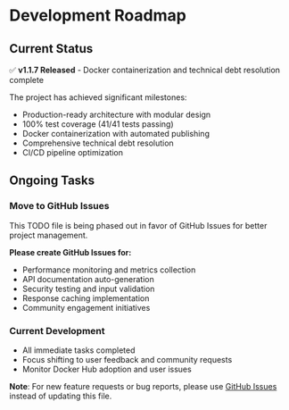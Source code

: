 # Development Roadmap

## Current Status

✅ **v1.1.7 Released** - Docker containerization and technical debt resolution complete

The project has achieved significant milestones:

- Production-ready architecture with modular design
- 100% test coverage (41/41 tests passing)
- Docker containerization with automated publishing
- Comprehensive technical debt resolution
- CI/CD pipeline optimization

## Ongoing Tasks

### Move to GitHub Issues

This TODO file is being phased out in favor of GitHub Issues for better project management.

**Please create GitHub Issues for:**

- Performance monitoring and metrics collection
- API documentation auto-generation
- Security testing and input validation
- Response caching implementation
- Community engagement initiatives

### Current Development

- All immediate tasks completed
- Focus shifting to user feedback and community requests
- Monitor Docker Hub adoption and user issues

**Note**: For new feature requests or bug reports, please use [GitHub Issues](https://github.com/docdyhr/mcp-wordpress/issues) instead of updating this file.
